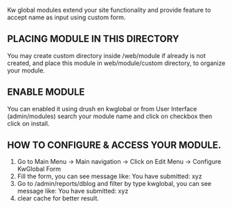 Kw global modules extend your site functionality and provide feature to accept name as input using custom form.

PLACING MODULE IN THIS DIRECTORY
------------------------------------

You may create custom directory inside /web/module if already is not created, and place this module in web/module/custom directory, to organize your module.


ENABLE MODULE
-----------------------

You can enabled it using drush en kwglobal or from User Interface (admin/modules) search your module name and click on checkbox then click on install.


HOW TO CONFIGURE & ACCESS YOUR MODULE.
----------------

1. Go to Main Menu -> Main navigation -> Click on Edit Menu -> Configure KwGlobal Form
2. Fill the form, you can see message like: You have submitted: xyz
3. Go to /admin/reports/dblog and filter by type kwglobal, you can see message like: You have submitted: xyz
4. clear cache for better result.
